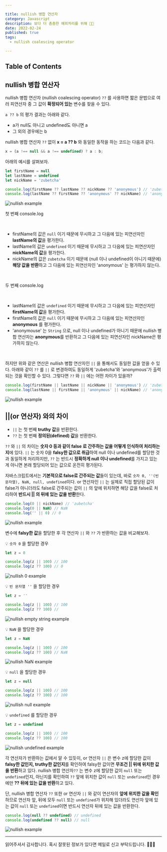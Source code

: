 ```yaml
---

title: nullish 병합 연산자
category: Javascript
description: 보다 더 촘촘한 예외처리를 위해 ✊🏻
date: 2022-02-24
published: true
tags:
  - nullish coalescing operator

---
```


## Table of Contents

## nullish 병합 연산자

nullish 병합 연산자 (nullish coalescing operator) `??` 를 사용하면 짧은 문법으로 여러 피연산자 중 그 값이 **확정되어 있는** 변수를 찾을 수 있다.

`a ?? b` 의 평가 결과는 아래와 같다.

- a가 null도 아니고 undefined도 아니면 a
- 그 외의 경우에는 b

nullish 병합 연산자 `??` 없이 **x = a ?? b** 와 동일한 동작을 하는 코드는 다음과 같다.

```jsx
x = (a !== null && a !== undefined) ? a : b;
```

아래의 예시를 살펴보자.

```jsx
let firstName = null
let lastName = undefined
let nickName = 'zubetcha'

console.log(firstName ?? lastName ?? nickName ?? 'anonymous') // 'zubetcha'
console.log(lastName ?? firstName ?? 'anonymous' ?? nickName) // 'anonymous'
```

![nullish example](https://img1.daumcdn.net/thumb/R1280x0/?scode=mtistory2&fname=https%3A%2F%2Fblog.kakaocdn.net%2Fdn%2Fljb5R%2Fbtruex9FIQ5%2FkWFq5AOGBsUHUpg09MHoOK%2Fimg.png)

첫 번째 console.log

<br/>

- firstName의 값은 `null` 이기 때문에 무시하고 그 다음에 있는 피연산자인 **lastName의 값**을 평가한다.
- lastName의 값은 `undefined` 이기 때문에 무시하고 그 다음에 있는 피연산자인 **nickName의 값**을 평가한다.
- nickName의 값은 `zubetcha` 이기 때문에 (null 이나 undefined이 아니기 때문에) **해당 값을 반환**하고 그 다음에 있는 피연산자인 'anonymous' 는 평가하지 않는다.

<br/>

두 번째 console.log

<br/>

- lastName의 값은 `undefined` 이기 때문에 무시하고 그 다음에 있는 피연산자인 **firstName의 값**을 평가한다.
- firstName의 값은 `null` 이기 때문에 무시하고 그 다음에 있는 피연산자인 **anonymous** 를 평가한다.
- 'anonymouse' 는 `String` 으로, null 이나 undefined가 아니기 때문에 nullish 병합 연산자는 **anonymous**를 반환하고 그 다음에 있는 피연산자인 nickName은 평가하지 않는다.

<br/>

하지만 위와 같은 연산은 nullish 병합 연산자인 `||` 을 통해서도 동일한 값을 얻을 수 있다. 아래와 같이 `??` 를 `||` 로 변경하여도 동일하게 'zubetcha'와 'anonymous'가 출력되는 것을 확인할 수 있다. 그렇다면 `??` 와 `||` 에는 어떤 차이가 있을까?

```jsx
console.log(firstName || lastName || nickName || 'anonymous') // 'zubetcha'
console.log(lastName || firstName || 'anonymous' || nickName) // 'anonymous'
```

![nullish example](https://img1.daumcdn.net/thumb/R1280x0/?scode=mtistory2&fname=https%3A%2F%2Fblog.kakaocdn.net%2Fdn%2FnStcO%2Fbtruk4yWxbX%2FNJx61STODWjPsQGncqztn0%2Fimg.png)

## ||(or 연산자) 와의 차이

- `||` 는 첫 번째 **truthy 값**을 반환한다.
- `??` 는 첫 번째 **정의된(defined) 값**을 반환한다.

`??` 와 `||` 의 차이는 **숫자 0 등과 같이 false 로 간주하는 값을 어떻게 인식하여 처리하는지**에 있다. `||` 는 숫자 0을 **falsy한 값으로 취급**하여 null 이나 undefined를 할당한 것과 동일하게 처리하지만, `??` 는 반드시 **정확하게 null 이나 undefined**를 가지고 있는 게 아니면 본래 할당되어 있는 값으로 온전히 평가된다.

자바스크립트에서는 **기본적으로 false로 간주되는 값**들이 있는데, 바로 `숫자 0, ''(빈 문자열), NaN, null, undefined`이다. or 연산자인 `||` 는 실제로 직접 할당된 값이 false가 아니더라도 false로 간주되는 값이 `||` 의 앞에 위치하면 해당 값을 false로 처리하여 **반드시 || 의 뒤에 있는 값을 반환**한다.

```javascript
console.log(0 || nickName) // 'zubetcha'
console.log(0 || NaN) // NaN
console.log('' || 0) // 0
```

![nullish example](https://img1.daumcdn.net/thumb/R1280x0/?scode=mtistory2&fname=https%3A%2F%2Fblog.kakaocdn.net%2Fdn%2FuOHfG%2FbtruefvbROU%2FkyYwhL20JyDd4Xmqa5qDOK%2Fimg.png)

변수에 **falsy한 값**을 할당한 후 각 연산자 `||` 와 `??` 가 반환하는 값을 비교해보자.

💡 `숫자 0` 을 할당한 경우

```jsx
let z = 0

console.log(z || 100) // 100
console.log(z ?? 100) // 0
```

![nullish 0 example](https://img1.daumcdn.net/thumb/R1280x0/?scode=mtistory2&fname=https%3A%2F%2Fblog.kakaocdn.net%2Fdn%2F3Bvd8%2Fbtruh7pyZjx%2FVhmCZxa6gS5tn2OH7YfMJk%2Fimg.png)

💡 `빈 문자열 ''` 을 할당한 경우

```jsx
let z = ''

console.log(z || 100) // 100
console.log(z ?? 100) //
```

![nullish empty string example](https://img1.daumcdn.net/thumb/R1280x0/?scode=mtistory2&fname=https%3A%2F%2Fblog.kakaocdn.net%2Fdn%2FciLPHe%2Fbtruc57uLM5%2FoqmSWo6W93bE9Y1oq8R4MK%2Fimg.png)

💡 `NaN` 을 할당한 경우

```jsx
let z = NaN

console.log(z || 100) // 100
console.log(z ?? 100) // NaN
```

![nullish NaN example](https://img1.daumcdn.net/thumb/R1280x0/?scode=mtistory2&fname=https%3A%2F%2Fblog.kakaocdn.net%2Fdn%2FbbnD7T%2FbtrueeC2zIt%2FTkxXKORUG0n183akEBUc3k%2Fimg.png)

💡 `null` 을 할당한 경우

```jsx
let z = null

console.log(z || 100) // 100
console.log(z ?? 100) // 100
```

![nullish null example](https://img1.daumcdn.net/thumb/R1280x0/?scode=mtistory2&fname=https%3A%2F%2Fblog.kakaocdn.net%2Fdn%2FyuEFD%2Fbtruk4eFs6J%2FcYw60Hb4YH7x04RUAfpdHK%2Fimg.png)

💡 `undefined` 를 할당한 경우

```jsx
let z = undefined

console.log(z || 100) // 100
console.log(z ?? 100) // 100
```

![nullish undefined example](https://img1.daumcdn.net/thumb/R1280x0/?scode=mtistory2&fname=https%3A%2F%2Fblog.kakaocdn.net%2Fdn%2Fb6lAsJ%2Fbtruk308X3b%2F8FAus2mnK5HeGxguKeFO01%2Fimg.png)

각 연산자가 반환하는 값에서 알 수 있듯이, or 연산자 `||` 은 변수 z에 할당한 값이 **falsy한 값인지, truthy한 값인지**를 확인하여 falsy한 값이면 **무조건 || 뒤에 위치한 값을 반환**하고 있다. nullish 병합 연산자`??` 는 변수 z에 할당한 값이 `null` 또는 `undefined`인지, 아닌지를 확인하여 `??` 앞에 위치한 값이 `null` 또는 `undefined`인 경우에만 **?? 뒤에 있는 값을 반환**하고 있다.

단, nullish 병합 연산자 `??` 또한 or 연산자 `||` 와 같이 연산자의 **앞에 위치한 값을 확인**하므로 연산자 앞, 뒤에 모두 `null` 또는 `undefined`가 위치해 있더라도 연산자 앞에 있는 값이 `null` 또는 `undefined`이면 반드시 연산자 뒤에 있는 값을 반환한다.

```jsx
console.log(null ?? undefined) // undefined
console.log(undefined ?? null) // null
```

![nullish example](https://img1.daumcdn.net/thumb/R1280x0/?scode=mtistory2&fname=https%3A%2F%2Fblog.kakaocdn.net%2Fdn%2FbzkyvJ%2FbtrunOWIwXh%2F5CZq1AnuxkI33uShJioUMK%2Fimg.png)

---

읽어주셔서 감사합니다. 혹시 잘못된 정보가 있다면 메일로 신고 부탁드립니다. 🙇🏻‍♀️
